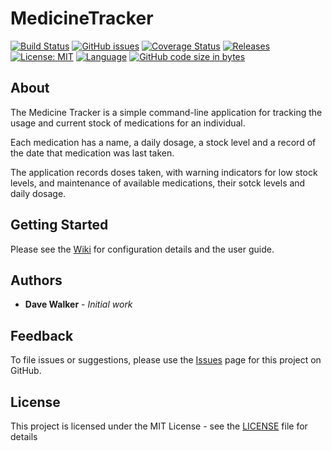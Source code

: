 # MedicineTracker

[![Build Status](https://github.com/davewalker5/MedicineTracker/workflows/.NET%20Core%20CI%20Build/badge.svg)](https://github.com/davewalker5/MedicineTracker/actions)
[![GitHub issues](https://img.shields.io/github/issues/davewalker5/MedicineTracker)](https://github.com/davewalker5/MedicineTracker/issues)
[![Coverage Status](https://coveralls.io/repos/github/davewalker5/MedicineTracker/badge.svg?branch=master)](https://coveralls.io/github/davewalker5/MedicineTracker?branch=master)
[![Releases](https://img.shields.io/github/v/release/davewalker5/MedicineTracker.svg?include_prereleases)](https://github.com/davewalker5/MedicineTracker/releases)
[![License: MIT](https://img.shields.io/badge/License-MIT-blue.svg)](https://github.com/davewalker5/MedicineTracker/blob/main/LICENSE)
[![Language](https://img.shields.io/badge/language-c%23-blue.svg)](https://github.com/davewalker5/MedicineTracker/)
[![GitHub code size in bytes](https://img.shields.io/github/languages/code-size/davewalker5/MedicineTracker)](https://github.com/davewalker5/MedicineTracker/)

## About

The Medicine Tracker is a simple command-line application for tracking the usage and current stock of medications for an individual.

Each medication has a name, a daily dosage, a stock level and a record of the date that medication was last taken.

The application records doses taken, with warning indicators for low stock levels, and maintenance of available medications, their sotck levels and daily dosage.

## Getting Started

Please see the [Wiki](https://github.com/davewalker5/MedicineTracker/wiki) for configuration details and the user guide.

## Authors

- **Dave Walker** - _Initial work_

## Feedback

To file issues or suggestions, please use the [Issues](https://github.com/davewalker5/MedicineTracker/issues) page for this project on GitHub.

## License

This project is licensed under the MIT License - see the [LICENSE](LICENSE) file for details
